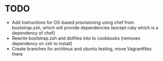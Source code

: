 TODO
====

* Add instructions for OS-based provisioning using chef from bootstrap.zsh, which will provide dependencies (except ruby which is a dependency of chef)
* Rewrite bootstrap.zsh and dotfiles into to cookbooks (removes dependency on zsh to install)
* Create branches for archlinux and ubuntu testing, move Vagrantfiles there
